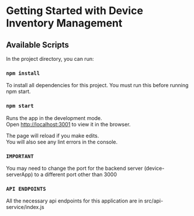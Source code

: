 # Getting Started with Device Inventory Management

## Available Scripts

In the project directory, you can run:

### `npm install`

To install all dependencies for this project. You must run this before running npm start.

### `npm start`

Runs the app in the development mode.\
Open [http://localhost:3001](http://localhost:3001) to view it in the browser.

The page will reload if you make edits.\
You will also see any lint errors in the console.

### `IMPORTANT`

You may need to change the port for the backend server (device-serverApp) to a different port other than 3000

### `API ENDPOINTS`

All the necessary api endpoints for this application are in src/api-service/index.js


